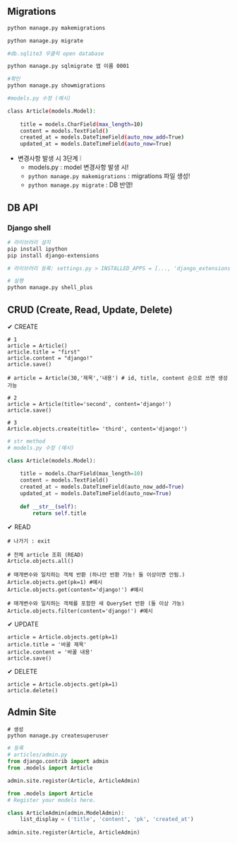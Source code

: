 ## Migrations

```bash
python manage.py makemigrations
```

```bash
python manage.py migrate

#db.sqlite3 우클릭 open database
```

```bash
python manage.py sqlmigrate 앱 이름 0001
```

```bash
#확인
python manage.py showmigrations
```

```bash
#models.py 수정 (예시)

class Article(models.Model):
    
    title = models.CharField(max_length=10)
    content = models.TextField()
    created_at = models.DateTimeField(auto_now_add=True)
    updated_at = models.DateTimeField(auto_now=True)

```



- 변경사항 발생 시 3단계 ❕ 
  - models.py : model 변경사항 발생 시!
  - `python manage.py makemigrations` : migrations 파일 생성!
  - `python manage.py migrate` : DB 반영!





## DB API

### Django shell

```bash
# 라이브러리 설치
pip install ipython
pip install django-extensions

# 라이브러리 등록: settings.py > INSTALLED_APPS = [..., 'django_extensions', ...] 
```

```bash
# 실행
python manage.py shell_plus
```





## CRUD (Create, Read, Update, Delete)

✔ CREATE

```shell
# 1
article = Article()
article.title = "first"
article.content = "django!"
article.save()

# article = Article(30,'제목','내용') # id, title, content 순으로 쓰면 생성 가능
```

```shell
# 2
article = Article(title='second', content='django!')
article.save()
```

```shell
# 3
Article.objects.create(title= 'third', content='django!')
```

```python
# str method
# models.py 수정 (예시)

class Article(models.Model):
    
    title = models.CharField(max_length=10)
    content = models.TextField()
    created_at = models.DateTimeField(auto_now_add=True)
    updated_at = models.DateTimeField(auto_now=True)
	
    def __str__(self):
        return self.title
```



✔  READ

```shell
# 나가기 : exit

# 전체 article 조회 (READ)
Article.objects.all()

# 매개변수와 일치하는 객체 반환 (하나만 반환 가능! 둘 이상이면 안됨.)
Article.objects.get(pk=1) #예시
Article.objects.get(content='django!') #예시

# 매개변수와 일치하는 객체를 포함한 새 QuerySet 반환 (둘 이상 가능)
Article.objects.filter(content='django!') #예시
```



✔ UPDATE

```shell
article = Article.objects.get(pk=1)
article.title = '바꿀 제목'
article.content = '바꿀 내용'
article.save()
```



✔ DELETE

```shell
article = Article.objects.get(pk=1)
article.delete()
```





## Admin Site

```shell
# 생성
python manage.py createsuperuser
```

```python
# 등록
# articles/admin.py
from django.contrib import admin
from .models import Article

admin.site.register(Article, ArticleAdmin)
```

```python
from .models import Article
# Register your models here.

class ArticleAdmin(admin.ModelAdmin):
    list_display = ('title', 'content', 'pk', 'created_at')
    
admin.site.register(Article, ArticleAdmin)
```


